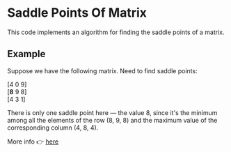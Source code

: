 # Saddle Points Of Matrix
This code implements an algorithm for finding the saddle points of a matrix.

## Example
Suppose we have the following matrix. Need to find saddle points:

[4   0   9]  
[**8**   9   8]  
[4   3   1]  

There is only one saddle point here — the value 8, since it's the minimum among all the elements of the row (8, 9, 8) and the maximum value of the corresponding column (4, 8, 4).

More info :point_right: [here](https://en.wikipedia.org/wiki/Saddle_point#:~:text=In%20mathematics%2C%20a%20saddle%20point,local%20extremum%20of%20the%20function. "Click to open the tab")